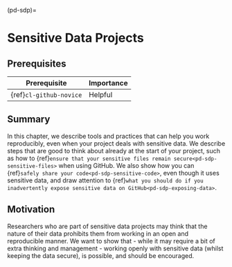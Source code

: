 (pd-sdp)=

# Sensitive Data Projects

## Prerequisites

| Prerequisite |  Importance  | 
| ------------ |------------- |
| {ref}`cl-github-novice` | Helpful |

## Summary

In this chapter, we describe tools and practices that can help you work reproducibly, even when your project deals with sensitive data. 
We describe steps that are good to think about already at the start of your project, such as how to {ref}`ensure that your sensitive files remain secure<pd-sdp-sensitive-files>` when using GitHub. 
We also show how you can {ref}`safely share your code<pd-sdp-sensitive-code>`, even though it uses sensitive data, and draw attention to {ref}`what you should do if you inadvertently expose sensitive data on GitHub<pd-sdp-exposing-data>`.

## Motivation

Researchers who are part of sensitive data projects may think that the nature of their data prohibits them from working in an open and reproducible manner. 
  We want to show that - while it may require a bit of extra thinking and management - working openly with sensitive data (whilst keeping the data secure), is possible, and should be encouraged.
